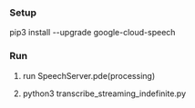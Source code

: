 ### Setup
pip3 install --upgrade google-cloud-speech

### Run
1. run SpeechServer.pde(processing)

2. python3 transcribe_streaming_indefinite.py

